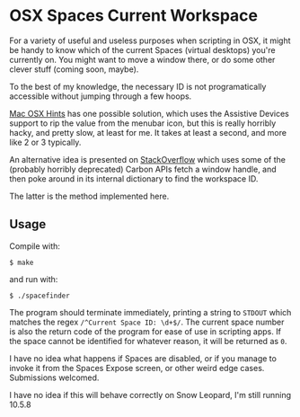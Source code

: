 OSX Spaces Current Workspace
============================

For a variety of useful and useless purposes when scripting in OSX, it
might be handy to know which of the current Spaces (virtual desktops)
you're currently on. You might want to move a window there, or do some
other clever stuff (coming soon, maybe).

To the best of my knowledge, the necessary ID is not programatically accessible
without jumping through a few hoops.

[Mac OSX Hints](http://www.macosxhints.com/article.php?story=20080227075244778)
has one possible solution, which uses the Assistive Devices support to rip the
value from the menubar icon, but this is really horribly hacky, and pretty slow,
at least for me. It takes at least a second, and more like 2 or 3 typically.

An alternative idea is presented on
[StackOverflow](http://stackoverflow.com/questions/554380/how-to-detect-which-space-the-user-is-on-in-mac-os-x-leopard)
which uses some of the (probably horribly deprecated) Carbon APIs fetch a window
handle, and then poke around in its internal dictionary to find the workspace
ID.

The latter is the method implemented here.

Usage
-----

Compile with:

`$ make`

and run with:

`$ ./spacefinder`

The program should terminate immediately, printing a string to `STDOUT`
which matches the regex `/^Current Space ID: \d+$/`. The current space
number is also the return code of the program for ease of use in scripting
apps.  If the space cannot be identified for whatever reason, it will be
returned as `0`.

I have no idea what happens if Spaces are disabled, or if you manage to invoke
it from the Spaces Expose screen, or other weird edge cases. Submissions
welcomed.

I have no idea if this will behave correctly on Snow Leopard, I'm still running
10.5.8

